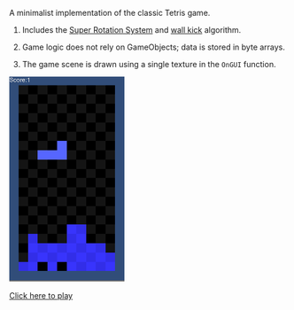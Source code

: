 A minimalist implementation of the classic Tetris game.

1. Includes the [Super Rotation System](https://tetris.wiki/Super_Rotation_System) and [wall kick](https://tetris.wiki/Super_Rotation_System#Wall_Kicks) algorithm.

2. Game logic does not rely on GameObjects; data is stored in byte arrays.

3. The game scene is drawn using a single texture in the `OnGUI` function.

![image](Screenshots/1.png)

[Click here to play](https://aillieo.github.io/TetrisGame/)

